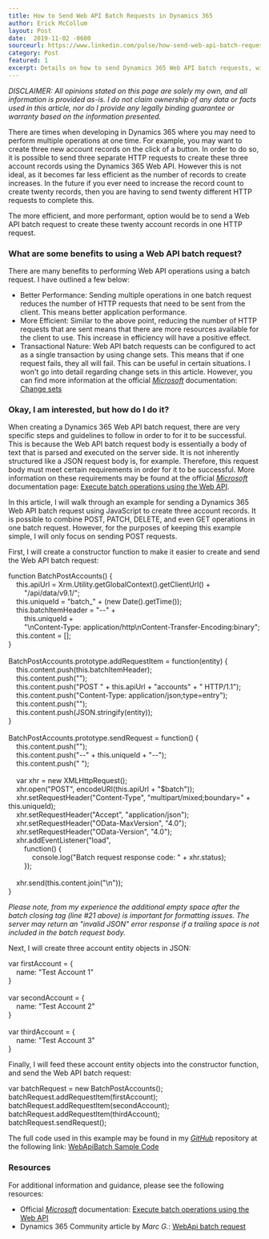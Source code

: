 ```yaml
---
title: How to Send Web API Batch Requests in Dynamics 365
author: Erick McCollum
layout: Post
date:  2019-11-02 -0600
sourceurl: https://www.linkedin.com/pulse/how-send-web-api-batch-requests-dynamics-365-mccollum/
category: Post
featured: 1
excerpt: Details on how to send Dynamics 365 Web API batch requests, with examples and sample code.
---
```


*DISCLAIMER: All opinions stated on this page are solely my own, and all information is provided as-is. I do not claim ownership of any data or facts used in this article, nor do I provide any legally binding guarantee or warranty based on the information presented.*

There are times when developing in Dynamics 365 where you may need to perform multiple operations at one time. For example, you may want to create three new account records on the click of a button. In order to do so, it is possible to send three separate HTTP requests to create these three account records using the Dynamics 365 Web API. However this is not ideal, as it becomes far less efficient as the number of records to create increases. In the future if you ever need to increase the record count to create twenty records, then you are having to send twenty different HTTP requests to complete this. 

The more efficient, and more performant, option would be to send a Web API batch request to create these twenty account records in one HTTP request.

### What are some benefits to using a Web API batch request?

There are many benefits to performing Web API operations using a batch request. I have outlined a few below:
- Better Performance: Sending multiple operations in one batch request reduces the number of HTTP requests that need to be sent from the client. This means better application performance. 
- More Efficient: Similar to the above point, reducing the number of HTTP requests that are sent means that there are more resources available for the client to use. This increase in efficiency will have a positive effect.
- Transactional Nature: Web API batch requests can be configured to act as a single transaction by using change sets. This means that if one request fails, they all will fail. This can be useful in certain situations. I won't go into detail regarding change sets in this article. However, you can find more information at the official *[Microsoft](https://microsoft.com/us/en/)* documentation: [Change sets](https://docs.microsoft.com/en-us/powerapps/developer/common-data-service/webapi/execute-batch-operations-using-web-api#change-sets)

### Okay, I am interested, but how do I do it?

When creating a Dynamics 365 Web API batch request, there are very specific steps and guidelines to follow in order to for it to be successful. This is because the Web API batch request body is essentially a body of text that is parsed and executed on the server side. It is not inherently structured like a JSON request body is, for example. Therefore, this request body must meet certain requirements in order for it to be successful. More information on these requirements may be found at the official *[Microsoft](https://microsoft.com/us/en/)* documentation page: [Execute batch operations using the Web API](https://docs.microsoft.com/en-us/powerapps/developer/common-data-service/webapi/execute-batch-operations-using-web-api).

In this article, I will walk through an example for sending a Dynamics 365 Web API batch request using JavaScript to create three account records. It is possible to combine POST, PATCH, DELETE, and even GET operations in one batch request. However, for the purposes of keeping this example simple, I will only focus on sending POST requests.

First, I will create a constructor function to make it easier to create and send the Web API batch request:

<div class="w3-panel w3-card w3-light-grey w3-code">
    function BatchPostAccounts() {<br>
    &nbsp;&nbsp;&nbsp;&nbsp;this.apiUrl = Xrm.Utility.getGlobalContext().getClientUrl() +<br>
    &nbsp;&nbsp;&nbsp;&nbsp;&nbsp;&nbsp;&nbsp;&nbsp;"/api/data/v9.1/";<br>
    &nbsp;&nbsp;&nbsp;&nbsp;this.uniqueId = "batch_" + (new Date().getTime());<br>
    &nbsp;&nbsp;&nbsp;&nbsp;this.batchItemHeader = "--" + <br>
    &nbsp;&nbsp;&nbsp;&nbsp;&nbsp;&nbsp;&nbsp;&nbsp;this.uniqueId + <br>
    &nbsp;&nbsp;&nbsp;&nbsp;&nbsp;&nbsp;&nbsp;&nbsp;"\nContent-Type: application/http\nContent-Transfer-Encoding:binary";<br>
    &nbsp;&nbsp;&nbsp;&nbsp;this.content = [];<br>
    }<br>
    <br>
    BatchPostAccounts.prototype.addRequestItem = function(entity) {<br>
    &nbsp;&nbsp;&nbsp;&nbsp;this.content.push(this.batchItemHeader);<br>
    &nbsp;&nbsp;&nbsp;&nbsp;this.content.push("");<br>
    &nbsp;&nbsp;&nbsp;&nbsp;this.content.push("POST " + this.apiUrl + "accounts" + " HTTP/1.1");<br>
    &nbsp;&nbsp;&nbsp;&nbsp;this.content.push("Content-Type: application/json;type=entry");<br>
    &nbsp;&nbsp;&nbsp;&nbsp;this.content.push("");<br>
    &nbsp;&nbsp;&nbsp;&nbsp;this.content.push(JSON.stringify(entity));<br>
    }<br>
    <br>
    BatchPostAccounts.prototype.sendRequest = function() {<br>
    &nbsp;&nbsp;&nbsp;&nbsp;this.content.push("");<br>
    &nbsp;&nbsp;&nbsp;&nbsp;this.content.push("--" + this.uniqueId + "--");<br>
    &nbsp;&nbsp;&nbsp;&nbsp;this.content.push(" ");<br>
    <br>
    &nbsp;&nbsp;&nbsp;&nbsp;var xhr = new XMLHttpRequest();<br>
    &nbsp;&nbsp;&nbsp;&nbsp;xhr.open("POST", encodeURI(this.apiUrl + "$batch"));<br>
    &nbsp;&nbsp;&nbsp;&nbsp;xhr.setRequestHeader("Content-Type", "multipart/mixed;boundary=" + this.uniqueId);<br>
    &nbsp;&nbsp;&nbsp;&nbsp;xhr.setRequestHeader("Accept", "application/json");<br>
    &nbsp;&nbsp;&nbsp;&nbsp;xhr.setRequestHeader("OData-MaxVersion", "4.0");<br>
    &nbsp;&nbsp;&nbsp;&nbsp;xhr.setRequestHeader("OData-Version", "4.0");<br>
    &nbsp;&nbsp;&nbsp;&nbsp;xhr.addEventListener("load", <br>
    &nbsp;&nbsp;&nbsp;&nbsp;&nbsp;&nbsp;&nbsp;&nbsp;function() { <br>
    &nbsp;&nbsp;&nbsp;&nbsp;&nbsp;&nbsp;&nbsp;&nbsp;&nbsp;&nbsp;&nbsp;&nbsp;console.log("Batch request response code: " + xhr.status); <br>
    &nbsp;&nbsp;&nbsp;&nbsp;&nbsp;&nbsp;&nbsp;&nbsp;});<br>
    <br>
    &nbsp;&nbsp;&nbsp;&nbsp;xhr.send(this.content.join("\n"));<br>
    }
</div>

*Please note, from my experience the additional empty space after the batch closing tag (line #21 above) is important for formatting issues. The server may return an "invalid JSON" error response if a trailing space is not included in the batch request body.*

Next, I will create three account entity objects in JSON:

<div class="w3-panel w3-card w3-light-grey w3-code">
    var firstAccount = {<br>
    &nbsp;&nbsp;&nbsp;&nbsp;name: "Test Account 1"<br>
    }<br>
    <br>
    var secondAccount = {<br>
    &nbsp;&nbsp;&nbsp;&nbsp;name: "Test Account 2"<br>
    }<br>
    <br>
    var thirdAccount = {<br>
    &nbsp;&nbsp;&nbsp;&nbsp;name: "Test Account 3"<br>
    }
</div>

Finally, I will feed these account entity objects into the constructor function, and send the Web API batch request:

<div class="w3-panel w3-card w3-light-grey w3-code">
    var batchRequest = new BatchPostAccounts();<br>
    batchRequest.addRequestItem(firstAccount);<br>
    batchRequest.addRequestItem(secondAccount);<br>
    batchRequest.addRequestItem(thirdAccount);<br>
    batchRequest.sendRequest();<br>
</div>

The full code used in this example may be found in my *[GitHub](https://github.com/)* repository at the following link: [WebApiBatch Sample Code](https://github.com/frederickm13/D365_Samples/tree/master/WebApiBatch)

### Resources
For additional information and guidance, please see the following resources:
- Official *[Microsoft](https://microsoft.com/us/en/)* documentation: [Execute batch operations using the Web API](https://docs.microsoft.com/en-us/powerapps/developer/common-data-service/webapi/execute-batch-operations-using-web-api)
- Dynamics 365 Community article by *Marc G.*: [WebApi batch request](https://community.dynamics.com/365/b/dynamics365blognl/posts/webapi-batch-request)